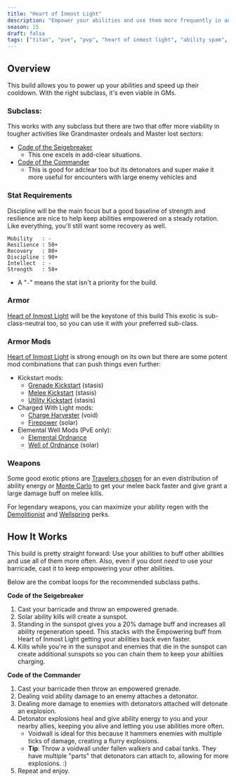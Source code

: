 ```yaml
---
title: "Heart of Inmost Light"
description: "Empower your abilities and use them more frequently in any activity."
season: 15
draft: false
tags: ["titan", "pve", "pvp", "heart of inmost light", "ability spam", "class-neutral"]
---
```



## Overview
This build allows you to power up your abilities and speed up their cooldown. With the right subclass, it's even viable in GMs.

### Subclass: 
This works with any subclass but there are two that offer more viability in tougher activities like Grandmaster ordeals and Master lost sectors:
* [Code of the Seigebreaker](https://d2.destinygamewiki.com/wiki/Code_of_the_Siegebreaker) 
  * This one excels in add-clear situations.
* [Code of the Commander](https://d2.destinygamewiki.com/wiki/Code_of_the_Commander) 
  * This is good for adclear too but its detonators and super make it more useful for encounters with large enemy vehicles and


### Stat Requirements
Discipline will be the main focus but a good baseline of strength and resilience are nice to help keep abilities empowered on a steady rotation. Like everything, you'll still want some recovery as well.
``` 
Mobility   : -
Resilience : 50+
Recovery   : 80+
Discipline : 90+
Intellect  : -
Strength   : 50+
```
* A "`-`" means the stat isn't a priority for the build.

### Armor
[Heart of Inmost Light](https://www.light.gg/db/items/1341951177/heart-of-inmost-light/) will be the keystone of this build  This exotic is sub-class-neutral too, so you can use it with your preferred sub-class.

### Armor Mods
[Heart of Inmost Light](https://www.light.gg/db/items/1341951177/heart-of-inmost-light/) is strong enough on its own but there are some potent mod combinations that can push things even further:
* Kickstart mods:
  * [Grenade Kickstart](https://www.light.gg/db/items/47859594/grenade-kickstart/) (stasis)
  * [Melee Kickstart](https://www.light.gg/db/items/1371877916/melee-kickstart/) (stasis)
  * [Utility Kickstart](https://www.light.gg/db/items/445559589/utility-kickstart/) (stasis)
* Charged With Light mods:
  * [Charge Harvester](https://www.light.gg/db/items/2263321587) (void)
  * [Firepower](https://www.light.gg/db/items/3185435908) (solar)
* Elemental Well Mods (PvE only):
  * [Elemental Ordnance](https://www.light.gg/db/items/1824486242)
  * [Well of Ordnance](https://www.light.gg/db/items/4288515061) (solar)

### Weapons
Some good exotic ptions are [Travelers chosen](https://www.light.gg/db/items/1853180924/travelers-chosen/) for an even distribution of ability energy or [Monte Carlo](https://www.light.gg/db/items/4068264807/monte-carlo/) to get your melee back faster and give grant a large damage buff on melee kills.

For legendary weapons, you can maximize your ability regen with the [Demolitionist](https://www.light.gg/db/items/3523296417/demolitionist/) and [Wellspring](https://www.light.gg/db/items/3592538738/wellspring/) perks.

## How It Works
This build is pretty straight forward: Use your abilities to buff other abilities and use all of them more often. Also, even if you dont *need* to use your barricade, cast it to keep empowering your other abilities.

Below are the combat loops for the recommended subclass paths.  

**Code of the Seigebreaker**
1. Cast your barricade and throw an empowered grenade.
2. Solar ability kills will create a sunspot.
3. Standing in the sunspot gives you a 20% damage buff and increases all ability regeneration speed. This stacks with the Empowering buff from Heart of Inmost Light getting your abilities back even faster.
4. Kills while you're in the sunspot and enemies that die in the sunspot can create additional sunspots so you can chain them to keep your abiltiies charging.

**Code of the Commander**
1. Cast your barricade then throw an empowered grenade.
2. Dealing void ability damage to an enemy attaches a detonator.
3. Dealing more damage to enemies with detonators attached will detonate an explosion.
4. Detonator explosions heal and give ability energy to you and your nearby allies, keeping you alive and letting you use abilities more often.
   * Voidwall is ideal for this because it hammers enemies with multiple ticks of damage, creating a flurry explosions.
   * **Tip**: Throw a voidwall under fallen walkers and cabal tanks. They have multiple "parts" that detonators can attach to, allowing for more explosions. :)
5. Repeat and enjoy.
